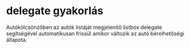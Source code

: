 # delegate gyakorlás   
  
Autókölcsönzőben az autók listáját megjelenítő listbox delegate segítségével automatikusan frissül amikor változik az autó bérelhetőségi állapota.  